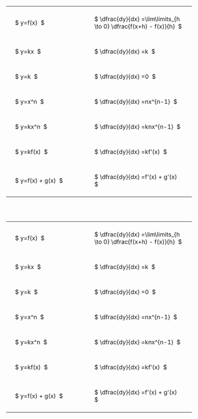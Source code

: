---
---

#  
<br>
<style type="text/css">
#T_bffb4 th.col_heading {
  text-align: left;
  font-size: 1em;
}
#T_bffb4 td {
  text-align: left;
  font-size: 1em;
  padding: 1.5em;
}
#T_bffb4_row0_col0, #T_bffb4_row1_col0, #T_bffb4_row2_col0, #T_bffb4_row3_col0, #T_bffb4_row4_col0, #T_bffb4_row5_col0, #T_bffb4_row6_col0 {
  width: 300px;
  white-space: pre-wrap;
}
#T_bffb4_row0_col1, #T_bffb4_row1_col1, #T_bffb4_row2_col1, #T_bffb4_row3_col1, #T_bffb4_row4_col1, #T_bffb4_row5_col1, #T_bffb4_row6_col1 {
  width: 400px;
  white-space: pre-wrap;
}
</style>
<table id="T_bffb4">
  <thead>
  </thead>
  <tbody>
    <tr>
      <td id="T_bffb4_row0_col0" class="data row0 col0" >$ y=f(x)  $</td>
      <td id="T_bffb4_row0_col1" class="data row0 col1" >$ \dfrac{dy}{dx} =\lim\limits_{h \to 0} \dfrac{f(x+h) - f(x)}{h}  $</td>
    </tr>
    <tr>
      <td id="T_bffb4_row1_col0" class="data row1 col0" >$ y=kx  $</td>
      <td id="T_bffb4_row1_col1" class="data row1 col1" >$ \dfrac{dy}{dx} =k  $</td>
    </tr>
    <tr>
      <td id="T_bffb4_row2_col0" class="data row2 col0" >$ y=k  $</td>
      <td id="T_bffb4_row2_col1" class="data row2 col1" >$ \dfrac{dy}{dx} =0  $</td>
    </tr>
    <tr>
      <td id="T_bffb4_row3_col0" class="data row3 col0" >$ y=x^n  $</td>
      <td id="T_bffb4_row3_col1" class="data row3 col1" >$ \dfrac{dy}{dx} =nx^{n-1}  $</td>
    </tr>
    <tr>
      <td id="T_bffb4_row4_col0" class="data row4 col0" >$ y=kx^n  $</td>
      <td id="T_bffb4_row4_col1" class="data row4 col1" >$ \dfrac{dy}{dx} =knx^{n-1}  $</td>
    </tr>
    <tr>
      <td id="T_bffb4_row5_col0" class="data row5 col0" >$ y=kf(x)  $</td>
      <td id="T_bffb4_row5_col1" class="data row5 col1" >$ \dfrac{dy}{dx} =kf'(x)  $</td>
    </tr>
    <tr>
      <td id="T_bffb4_row6_col0" class="data row6 col0" >$ y=f(x) + g(x)  $</td>
      <td id="T_bffb4_row6_col1" class="data row6 col1" >$ \dfrac{dy}{dx} =f'(x) + g'(x)  $</td>
    </tr>
  </tbody>
</table>

<br><br>
<style type="text/css">
#T_5be32 th.col_heading {
  text-align: left;
  font-size: 1em;
}
#T_5be32 td {
  text-align: left;
  font-size: 1em;
  padding: 1.5em;
}
#T_5be32_row0_col0, #T_5be32_row1_col0, #T_5be32_row2_col0, #T_5be32_row3_col0, #T_5be32_row4_col0, #T_5be32_row5_col0, #T_5be32_row6_col0 {
  width: 300px;
  white-space: pre-wrap;
}
#T_5be32_row0_col1, #T_5be32_row1_col1, #T_5be32_row2_col1, #T_5be32_row3_col1, #T_5be32_row4_col1, #T_5be32_row5_col1, #T_5be32_row6_col1 {
  width: 400px;
  white-space: pre-wrap;
}
</style>
<table id="T_5be32">
  <thead>
  </thead>
  <tbody>
    <tr>
      <td id="T_5be32_row0_col0" class="data row0 col0" >$ y=f(x)  $</td>
      <td id="T_5be32_row0_col1" class="data row0 col1" >$ \dfrac{dy}{dx} =\lim\limits_{h \to 0} \dfrac{f(x+h) - f(x)}{h}  $</td>
    </tr>
    <tr>
      <td id="T_5be32_row1_col0" class="data row1 col0" >$ y=kx  $</td>
      <td id="T_5be32_row1_col1" class="data row1 col1" >$ \dfrac{dy}{dx} =k  $</td>
    </tr>
    <tr>
      <td id="T_5be32_row2_col0" class="data row2 col0" >$ y=k  $</td>
      <td id="T_5be32_row2_col1" class="data row2 col1" >$ \dfrac{dy}{dx} =0  $</td>
    </tr>
    <tr>
      <td id="T_5be32_row3_col0" class="data row3 col0" >$ y=x^n  $</td>
      <td id="T_5be32_row3_col1" class="data row3 col1" >$ \dfrac{dy}{dx} =nx^{n-1}  $</td>
    </tr>
    <tr>
      <td id="T_5be32_row4_col0" class="data row4 col0" >$ y=kx^n  $</td>
      <td id="T_5be32_row4_col1" class="data row4 col1" >$ \dfrac{dy}{dx} =knx^{n-1}  $</td>
    </tr>
    <tr>
      <td id="T_5be32_row5_col0" class="data row5 col0" >$ y=kf(x)  $</td>
      <td id="T_5be32_row5_col1" class="data row5 col1" >$ \dfrac{dy}{dx} =kf'(x)  $</td>
    </tr>
    <tr>
      <td id="T_5be32_row6_col0" class="data row6 col0" >$ y=f(x) + g(x)  $</td>
      <td id="T_5be32_row6_col1" class="data row6 col1" >$ \dfrac{dy}{dx} =f'(x) + g'(x)  $</td>
    </tr>
  </tbody>
</table>
